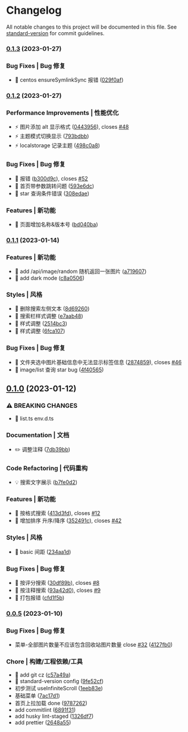 # Changelog

All notable changes to this project will be documented in this file. See [standard-version](https://github.com/conventional-changelog/standard-version) for commit guidelines.

### [0.1.3](https://github.com/meetqy/eagleuse/compare/v0.1.2...v0.1.3) (2023-01-27)

### Bug Fixes | Bug 修复

- 🐛 centos ensureSymlinkSync 报错 ([029f0af](https://github.com/meetqy/eagleuse/commit/029f0affec875ee56c6be50da6bec5e9a820ea6e))

### [0.1.2](https://github.com/meetqy/eagleuse/compare/v0.1.1...v0.1.2) (2023-01-27)

### Performance Improvements | 性能优化

- ⚡️ 图片添加 alt 显示格式 ([0443956](https://github.com/meetqy/eagleuse/commit/0443956f978abb75353efaad83c20dfa8953884b)), closes [#48](https://github.com/meetqy/eagleuse/issues/48)
- ⚡️ 主题模式切换显示 ([793bdbb](https://github.com/meetqy/eagleuse/commit/793bdbb440782e4b6eeac314cb02d302c7d6eba3))
- ⚡️ localstorage 记录主题 ([498c0a8](https://github.com/meetqy/eagleuse/commit/498c0a8e41ee47cc103b5a9944edc8d59bd529c1))

### Bug Fixes | Bug 修复

- 🐛 <Head> 报错 ([b300d9c](https://github.com/meetqy/eagleuse/commit/b300d9cc82c6c9752f182f1d5d55b0f1df43a47b)), closes [#52](https://github.com/meetqy/eagleuse/issues/52)
- 🐛 首页带参数跳转问题 ([593e6dc](https://github.com/meetqy/eagleuse/commit/593e6dca8c2afbf1f68612222356dfb248eba718))
- 🐛 star 查询条件错误 ([308edae](https://github.com/meetqy/eagleuse/commit/308edaea1e13d76dd5ca5fbcc7586520a2f11188))

### Features | 新功能

- 🎸 页面增加名称&版本号 ([bd040ba](https://github.com/meetqy/eagleuse/commit/bd040ba0ea62ef6df846f3166f7b6797a9be1c0d))

### [0.1.1](https://github.com/meetqy/eagleuse/compare/v0.1.0...v0.1.1) (2023-01-14)

### Features | 新功能

- 🎸 add /api/image/random 随机返回一张图片 ([a719607](https://github.com/meetqy/eagleuse/commit/a7196070e940a96a8f082e071ce91803868dfc9e))
- 🎸 add dark mode ([c8a0506](https://github.com/meetqy/eagleuse/commit/c8a0506c1f840a94af38ac6eeafa08e85f45226d))

### Styles | 风格

- 💄 删除搜索左侧文本 ([8d69260](https://github.com/meetqy/eagleuse/commit/8d69260d5463ba3e373f892128aded075a5f5548))
- 💄 搜索栏样式调整 ([e7aab48](https://github.com/meetqy/eagleuse/commit/e7aab48af332a67410b4651288616bfdf1c3e22f))
- 💄 样式调整 ([2514bc3](https://github.com/meetqy/eagleuse/commit/2514bc3fd5d0d0886434846296a8769983556894))
- 💄 样式调整 ([6fca107](https://github.com/meetqy/eagleuse/commit/6fca10716482f2eb2078d203886d9f933e5876c2))

### Bug Fixes | Bug 修复

- 🐛 文件夹选中图片基础信息中无法显示标签信息 ([2874859](https://github.com/meetqy/eagleuse/commit/28748599f0e2f6119d8f27ab39f544ca99e959d6)), closes [#46](https://github.com/meetqy/eagleuse/issues/46)
- 🐛 image/list 查询 star bug ([4f40565](https://github.com/meetqy/eagleuse/commit/4f405653e44e655a93fa30ea0eaa700446b1018d))

## [0.1.0](https://github.com/meetqy/eagleuse/compare/v0.0.5...v0.1.0) (2023-01-12)

### ⚠ BREAKING CHANGES

- 🧨 list.ts env.d.ts

### Documentation | 文档

- ✏️ 调整注释 ([7db39bb](https://github.com/meetqy/eagleuse/commit/7db39bb3c8fb29bf99659afe4e65d083647bb89c))

### Code Refactoring | 代码重构

- 💡 搜索文字展示 ([b7fe0d2](https://github.com/meetqy/eagleuse/commit/b7fe0d2608112df69bf279ef39c7c434b4be8f1b))

### Features | 新功能

- 🎸 按格式搜索 ([413d3fd](https://github.com/meetqy/eagleuse/commit/413d3fdb959140b8ebedb4a01c538e20b0aa88c5)), closes [#12](https://github.com/meetqy/eagleuse/issues/12)
- 🎸 增加排序 升序/降序 ([352491c](https://github.com/meetqy/eagleuse/commit/352491cd4cb0ebabf4c903f01f4956cc2d939f24)), closes [#42](https://github.com/meetqy/eagleuse/issues/42)

### Styles | 风格

- 💄 basic 间距 ([234aa1d](https://github.com/meetqy/eagleuse/commit/234aa1d95fffef3ca661fd8050958719bd5f30af))

### Bug Fixes | Bug 修复

- 🐛 按评分搜索 ([30df89b](https://github.com/meetqy/eagleuse/commit/30df89be8b09790b69b6155d728193dfb5617ace)), closes [#8](https://github.com/meetqy/eagleuse/issues/8)
- 🐛 按注释搜索 ([93a42d0](https://github.com/meetqy/eagleuse/commit/93a42d02f7ef8705704f40151b43c89599dd28e1)), closes [#9](https://github.com/meetqy/eagleuse/issues/9)
- 🐛 打包报错 ([cfd1f5b](https://github.com/meetqy/eagleuse/commit/cfd1f5b53ca7cfa656e72a8ebfb8e486ef396f06))

### [0.0.5](https://github.com/meetqy/eagleuse/compare/v0.0.4...v0.0.5) (2023-01-10)

### Bug Fixes | Bug 修复

- 菜单-全部图片数量不应该包含回收站图片数量 close [#32](https://github.com/meetqy/eagleuse/issues/32) ([4127fb0](https://github.com/meetqy/eagleuse/commit/4127fb085a215c536bed69866514a7170034886e))

### Chore | 构建/工程依赖/工具

- 🤖 add git cz ([c57a49a](https://github.com/meetqy/eagleuse/commit/c57a49a96e23be8ed51d3710e47bacd0eb0c65e8))
- 🤖 standard-version config ([9fe52cf](https://github.com/meetqy/eagleuse/commit/9fe52cf7f3abd57c2d96a832ca3fba9ad1370c72))
- 初步测试 useInfiniteScroll ([1eeb83e](https://github.com/meetqy/eagleuse/commit/1eeb83e7906fc8126b86b5ec5ae78062fc78bec1))
- 基础菜单 ([7ac17d1](https://github.com/meetqy/eagleuse/commit/7ac17d182572a252f7b51805e811706214e02c14))
- 首页上拉加载 done ([9787262](https://github.com/meetqy/eagleuse/commit/978726210782c7f0c72d0387d01255dfb7825ef9))
- add commitlint ([6891f31](https://github.com/meetqy/eagleuse/commit/6891f31abe0b4a0e761b581325a52953a63451ba))
- add husky lint-staged ([1326df7](https://github.com/meetqy/eagleuse/commit/1326df7344f90e25717546b4c41086deb936d979))
- add prettier ([2648a55](https://github.com/meetqy/eagleuse/commit/2648a55ae833f76ea79fcf78ade16d05e0b3df1a))
